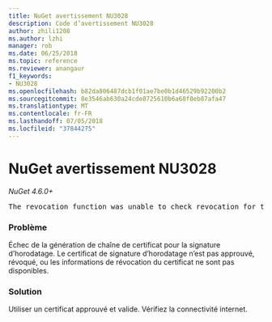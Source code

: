 ```yaml
---
title: NuGet avertissement NU3028
description: Code d’avertissement NU3028
author: zhili1208
ms.author: lzhi
manager: rob
ms.date: 06/25/2018
ms.topic: reference
ms.reviewer: anangaur
f1_keywords:
- NU3028
ms.openlocfilehash: b82da806487dcb1f01ae7be0b1d46529b92200b2
ms.sourcegitcommit: 8e3546ab630a24cde8725610b6a68f8eb87afa47
ms.translationtype: MT
ms.contentlocale: fr-FR
ms.lasthandoff: 07/05/2018
ms.locfileid: "37844275"
---
```

# <a name="nuget-warning-nu3028"></a>NuGet avertissement NU3028

*NuGet 4.6.0+*

<pre>The revocation function was unable to check revocation for the certificate.</pre>

### <a name="issue"></a>Problème
Échec de la génération de chaîne de certificat pour la signature d’horodatage. Le certificat de signature d’horodatage n’est pas approuvé, révoqué, ou les informations de révocation du certificat ne sont pas disponibles.

### <a name="solution"></a>Solution
Utiliser un certificat approuvé et valide. Vérifiez la connectivité internet.